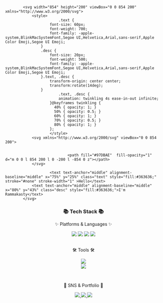             <svg width="854" height="200" viewBox="0 0 854 200" xmlns="http://www.w3.org/2000/svg">
                <style>
                            .text {
						font-size: 60px;
						font-weight: 700;
						font-family: -apple-system,BlinkMacSystemFont,Segoe UI,Helvetica,Arial,sans-serif,Apple Color Emoji,Segoe UI Emoji;
					}
					.desc {
						font-size: 20px;
						font-weight: 500;
						font-family: -apple-system,BlinkMacSystemFont,Segoe UI,Helvetica,Arial,sans-serif,Apple Color Emoji,Segoe UI Emoji;
					}.text, .desc {
						transform-origin: center center;
						transform:rotate(14deg);
					}
                            .text, .desc {
							animation: twinkling 4s ease-in-out infinite;
						}@keyframes twinkling {
						  40% { opacity: 1; }
						  50% { opacity: 0.5; }
						  60% { opacity: 1; }
						  70% { opacity: 0.5; }
						  80% { opacity: 1; }
						};
                        </style>
                <svg xmlns="http://www.w3.org/2000/svg" viewBox="0 0 854 200">
                    
                                
                                <path fill="#97DBAE"  fill-opacity="1" d="m 0 0 l 854 200 l 0 -200 l -854 0 z"></path>
                </svg>
                
                        <text text-anchor="middle" alignment-baseline="middle" x="75%" y="25%" class="text" style="fill:#363636;" stroke="#none" stroke-width="1" >Hello</text>
                <text text-anchor="middle" alignment-baseline="middle" x="80%" y="43%" class="desc" style="fill:#363636;">I'm Rammakasty</text> 
            </svg>

<div align=center>

<h3>📚 Tech Stack 📚</h3>

<p>✨ Platforms & Languages ✨</p>

</div>

<div align="center">

<img src="https://img.shields.io/badge/HTML5-E34F26?style=flat&logo=HTML5&logoColor=white" />

<img src="https://img.shields.io/badge/CSS3-1572B6?style=flat&logo=CSS3&logoColor=white" />

<img src="https://img.shields.io/badge/JavaScript-F7DF1E?style=flat&logo=JavaScript&logoColor=white" />

<img src="https://img.shields.io/badge/react-61DAFB?style=for-the-badge&logo=react&logoColor=black">

</div>


<br>

<div align=center>

<p>🛠 Tools 🛠</p>

</div>

<div align=center>

<img src="https://img.shields.io/badge/Visual%20Studio%20Code-007ACC?style=flat&logo=VisualStudioCode&logoColor=white" />

<br>

<img src="https://img.shields.io/badge/GitHub-181717?style=flat&logo=GitHub&logoColor=white" />

</div>



<br><div align=center>

<p>🎨 SNS & Portfolio 🎨</p>

</div>

<div align=center>


<a href="https://yermi.tistory.com">

<img src="https://img.shields.io/badge/Blog-FF9800?style=flat&logo=Blogger&logoColor=white" />

</a>

<a href="mailto:admin@yermi.co.kr">

<img src="https://img.shields.io/badge/Mail-30B980?style=flat&logo=Gmail&logoColor=white" />

</a>

<a href="https://gentle-snowboard-1c6.notion.site/Yermi-5e8c65dba4df4ab09e83665cf2ee001d">

<img src="https://img.shields.io/badge/Notion-000000?style=flat&logo=Notion&logoColor=white" />

</a>

<br>

</div>


